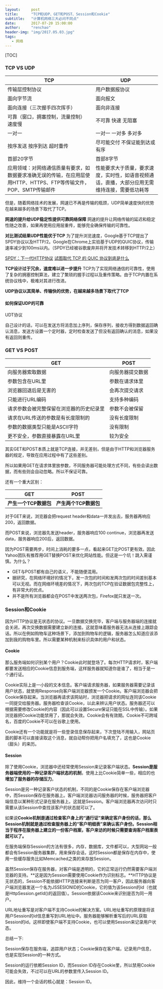 ```yaml
---
layout:     post
title:      "TCP和UDP、GET和POST、Session和Cookie"
subtitle:   "计算机网络三大必问不同点"
date:       2017-07-20 15:00:00
author:     "renchao"
header-img: "img/2017.05.03.jpg"
tags: 
   - 网络
---
```


[TOC]

### TCP VS UDP

| TCP                                      | UDP                                      |
| ---------------------------------------- | ---------------------------------------- |
| 传输层控制协议                                  | 用户数据报协议                                  |
| 面向字节流                                    | 面向报文                                     |
| 面向连接（三次握手四次挥手）                           | 面向非连接                                    |
| 可靠（窗口，拥塞控制，流量控制）  速度慢                    | 不可靠   快速   无阻塞                           |
| 一对一                                      | 一对一   一对多   多对多                          |
| 按序发送   按序到达   超时重传                       | 尽可能交付   不保证能到达或有序                        |
| 首部20字节                                   | 首部8字节                                    |
| 应用领域：对网络通信质量有要求，如数据要求准确无误的传输，在应用层使用HTTP、HTTPS、FTP等传输文件，POP、SMTP传输邮件 | 性能要求大于质量，要求速度，实时性，如语音视频通话，直播，大部分应用无需维持连接，需要低功耗等 |

但是，随着网络技术的发展，网速已不再是传输的瓶颈，UDP简单速度快的优势在越来越多的场景下取代了TCP。

**网速的提升给UDP稳定性提供可靠网络保障**   网速的提升让网络传输的延迟和稳定性随之改善，如果再使用应用层重传，能够完全确保传输的可靠性。

**对比测试结果UDP性能优于TCP**   为了提升浏览速度，Google基于TCP提出了SPDY协议以及HTTP/2。Google在Chrome上实验基于UDP的QUIC协议，传输速率减少到100ms以内。（SPDY已经被谷歌废弃并将开发技术转移到HTTP/2上）

[SPDY：下一代HTTP协议](http://josh-persistence.iteye.com/blog/2200727)       [试图取代 TCP 的 QUIC 协议到底是什么](http://fullstack.blog/2017/04/03/%E8%AF%95%E5%9B%BE%E5%8F%96%E4%BB%A3%20TCP%20%E7%9A%84%20QUIC%20%E5%8D%8F%E8%AE%AE%E5%88%B0%E5%BA%95%E6%98%AF%E4%BB%80%E4%B9%88/#textlogo)

**TCP设计过于冗余，速度难以进一步提升**   TCP为了实现网络通信的可靠性，使用了复杂的拥塞控制算法，建立了繁琐的握手过程以及重传策略。由于TCP内置在系统协议栈中，极难对其进行改进。

**UDP协议以其简单、传输快的优势，在越来越多场景下取代了TCP**   

#### 如何保证UDP的可靠

UDT协议

自己设计的话，可以在发送方将消息加上序列，保存序列，接收方得到数据返回确认消息，发送方设置一个定时器，定时检查发送了但没有返回确认的消息，如果没有返回则重传。

### GET VS POST

| GET                  | POST     |
| -------------------- | -------- |
| 向服务器索取数据             | 向服务器提交数据 |
| 参数包含在URL里            | 参数在请求体里  |
| 浏览器回退后是无害的           | 会再次提交请求  |
| 只能进行URL编码            | 支持多种编码   |
| 请求参数会被完整保留在浏览器的历史纪录里 | 参数不会被保留  |
| 请求在URL传送的参数是有长度限制的   | 没有长度限制   |
| 参数的数据类型只能是ASCII字符    | 没有限制     |
| 更不安全，参数直接暴露在URL里     | 较为安全     |

其实GET和POST本质上就是TCP连接，并无差别，但是由于HTTP和浏览器服务器的规定，导致在应用过程中有了这些差别。

所以如果用GET在请求体里放参数，不同服务器可能处理方式不同，有些会读出数据，而有些则会自动忽略。所以不保证可靠。

还有一个重大区别：

| GET            | POST           |
| -------------- | -------------- |
| **产生一个TCP数据包** | **产生两个TCP数据包** |

对于GET来说，浏览器会把request header和data一并发出去，服务器再响应200，返回数据。

而POST来说，浏览器先发送header，服务器响应100 continue，浏览器再发送data，服务器响应200后，返回数据。

因为POST需要两步，时间上消耗的要多一点，看起来GET比POST更有效。因此Yahoo团队有推荐用GET替换POST来优化网站性能。但这是一个坑！跳入需谨慎。为什么？

- GET与POST都有自己的语义，不能随便混用。
- 据研究，在网络环境好的情况下，发一次包的时间和发两次包的时间差别基本可以无视。而在网络环境差的情况下，两次包的TCP在验证数据包完整性上，有非常大的优点。
- 并不是所有浏览器都会在POST中发送两次包，Firefox就只发送一次。

### Session和Cookie

因为HTTP协议是无状态的协议。一旦数据交换完毕，客户端与服务器端的连接就会关闭，再次交换数据需要建立新的连接。这就意味着服务器无法从连接上跟踪会话。所以在例如购物车这种场景下，添加到购物车的逻辑，服务器怎么知道应该添加到我的购物车里。所以需要某种机制来标识具体的用户和状态。

#### Cookie

那么服务端如何识别某个用户？Cookie此时就登场了。每次HTTP请求时，客户端都要发送相应的Cookie信息到服务端，这样服务器就知道你是谁了，相当于是一个通行证。

Cookie实际上是一小段的文本信息。客户端请求服务器，如果服务器需要记录该用户状态，就使用Response向客户端浏览器颁发一个Cookie。客户端浏览器会把Cookie保存起来。当浏览器再请求该网站时，浏览器把请求的网址连同该Cookie一同提交给服务器。服务器检查该Cookie，以此来辨认用户状态。服务器还可以根据需要修改Cookie的内容（因此可以设置Secure保证只能在SSL中传输）。如果浏览器把Cookie功能禁用了，那就会失效。Cookie会有有效期。Cookie不可跨域名，百度的Cookie不可以在谷歌上使用。

Cookie还有一个功能就是将一些登录信息保存起来，下次登陆不用输入，网站页面的脚本可以直接读取这个消息，就自动帮你把用户名填充了，这也是Cookie（甜头）的来历。

#### Session

除了使用Cookie，浏览器中还经常使用Session来记录客户端状态。**Session是服务器端使用的一种记录客户端状态的机制**，使用上比Cookie简单一些，相应的也**增加了服务器的存储压力**。

Session是另一种记录客户状态的机制，不同的是Cookie保存在客户端浏览器中，而Session保存在服务器上。客户端浏览器访问服务器的时候，服务器把客户端信息以某种形式记录在服务器上。这就是Session。客户端浏览器再次访问时只需要从该Session中查找该客户的状态就可以了。

如果说**Cookie机制是通过检查客户身上的“通行证”来确定客户身份的话，那么Session机制就是通过检查服务器上的“客户明细表”来确认客户身份。Session相当于程序在服务器上建立的一份客户档案，客户来访的时候只需要查询客户档案表就可以了。**

在服务端保存Session的方法有很多，内存，数据库，文件都可以，大型网站一般都会有Session服务器集群，用来保存会话，这时Session都是保存在内存中，使用一些缓存服务比如Memcached之类的来存放Session。

虽然Session保存在服务器，对客户端是透明的，它的正常运行仍然需要客户端浏览器的支持。**这是因为Session需要使用Cookie作为识别标志。**HTTP协议是无状态的，Session不能依据HTTP连接来判断是否为同一客户，因此服务器向客户端浏览器发送一个名为JSSESIONID的Cookie，它的值为该Session的id（也就是HttpSession.getId()的返回值）。Session依据该Cookie来识别是否为同一用户。

URL地址重写是对客户端不支持Cookie的解决方案。URL地址重写的原理是将该用户Session的id信息重写到URL地址中。服务器能够解析重写后的URL获取Session的id。这样即使客户端不支持Cookie，也可以使用Session来记录用户状态。

总结一下:

Session保存在服务端，追踪用户状态；Cookie保存在客户端，记录用户信息，也是实现Session的一种方式。

Session的运行依赖Session ID，而Session ID存在Cookie里，所以禁用Cookie可能会失效，不过可以在URL的参数里传入Session ID。

因此，维持一个会话的核心就是：Session ID。